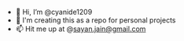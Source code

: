 - 👋 Hi, I’m @cyanide1209
- 👀 I'm creating this as a repo for personal projects
- 📫 Hit me up at @sayan.jain@gmail.com

<!---
cyanide1209/cyanide1209 is a ✨ special ✨ repository because its `README.md` (this file) appears on your GitHub profile.
You can click the Preview link to take a look at your changes.
--->
